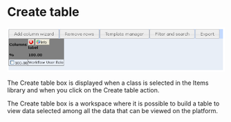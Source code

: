 <!--
created_at: '2012-04-18 17:03:22'
updated_at: '2013-03-13 14:34:54'
authors:
    - 'Jérôme Bogaerts'
contributors:
    - 'Sophie Doublet'
tags:
    - 'Manage Roles'
-->

Create table
============

![](../resources/roles-createtable.png)

The Create table box is displayed when a class is selected in the Items library and when you click on the Create table action.

The Create table box is a workspace where it is possible to build a table to view data selected among all the data that can be viewed on the platform.


